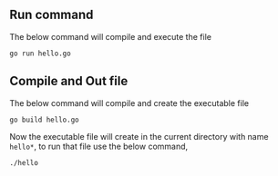 ## Run command

The below command will compile and execute the file 
```
go run hello.go
```
## Compile and Out file

The below command will compile and create the executable file
```
go build hello.go
```
Now the executable file will create in the current directory with name `hello*`, to run that file use the below command,
```
./hello
```
